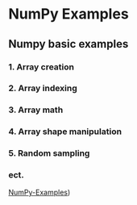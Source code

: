 # NumPy Examples

## Numpy basic examples
### 1. Array creation
### 2. Array indexing
### 3. Array math
### 4. Array shape manipulation
### 5. Random sampling
###  ect.

[NumPy-Examples](NummPy-Examples/Numpy_Basic.ipynb))


